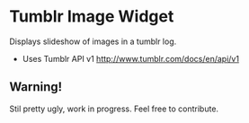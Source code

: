 # Tumblr Image Widget
Displays slideshow of images in a tumblr log.

* Uses Tumblr API v1 http://www.tumblr.com/docs/en/api/v1

## Warning!
Stil pretty ugly, work in progress. Feel free to contribute.
